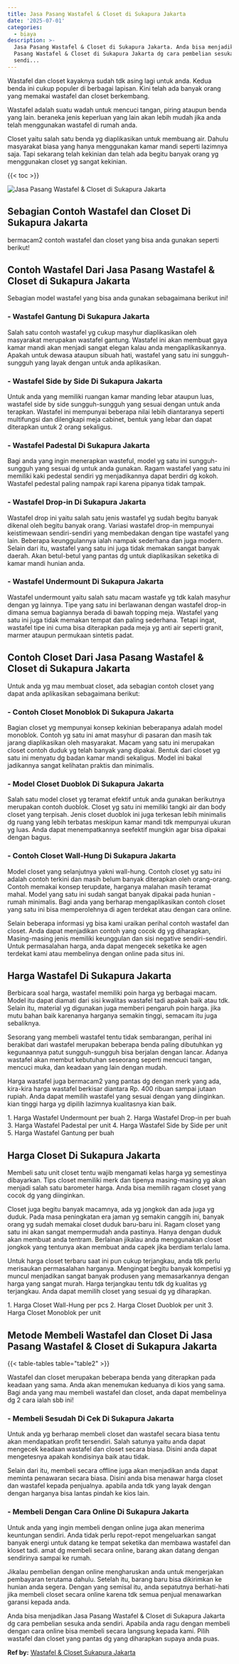 ```yaml
---
title: Jasa Pasang Wastafel & Closet di Sukapura Jakarta
date: '2025-07-01'
categories:
  - biaya
description: >-
  Jasa Pasang Wastafel & Closet di Sukapura Jakarta. Anda bisa menjadikan Jasa
  Pasang Wastafel & Closet di Sukapura Jakarta dg cara pembelian sesuka anda
  sendi...
---
```


Wastafel dan closet kayaknya sudah tdk asing lagi untuk anda. Kedua benda ini cukup populer di berbagai lapisan. Kini telah ada banyak orang yang memakai wastafel dan closet berkembang.

Wastafel adalah suatu wadah untuk mencuci tangan, piring ataupun benda yang lain. beraneka jenis keperluan yang lain akan lebih mudah jika anda telah menggunakan wastafel di rumah anda.

Closet yaitu salah satu benda yg diaplikasikan untuk membuang air. Dahulu masyarakat biasa yang hanya menggunakan kamar mandi seperti lazimnya saja. Tapi sekarang telah kekinian dan telah ada begitu banyak orang yg menggunakan closet yg sangat kekinian.

{{< toc >}}

![Jasa Pasang Wastafel & Closet di Sukapura Jakarta](/images/wastafel-closet-murah29.png)

## Sebagian Contoh Wastafel dan Closet Di Sukapura Jakarta

bermacam2 contoh wastafel dan closet yang bisa anda gunakan seperti berikut!

## Contoh Wastafel Dari Jasa Pasang Wastafel & Closet di Sukapura Jakarta

Sebagian model wastafel yang bisa anda gunakan sebagaimana berikut ini!

### \- Wastafel Gantung Di Sukapura Jakarta

Salah satu contoh wastafel yg cukup masyhur diaplikasikan oleh masyarakat merupakan wastafel gantung. Wastafel ini akan membuat gaya kamar mandi akan menjadi sangat elegan kalau anda mengaplikasikannya. Apakah untuk dewasa ataupun sibuah hati, wastafel yang satu ini sungguh-sungguh yang layak dengan untuk anda aplikasikan.

### \- Wastafel Side by Side Di Sukapura Jakarta

Untuk anda yang memiliki ruangan kamar manding lebar ataupun luas, wastafel side by side sungguh-sungguh yang sesuai dengan untuk anda terapkan. Wastafel ini mempunyai beberapa nilai lebih diantaranya seperti multifungsi dan dilengkapi meja cabinet, bentuk yang lebar dan dapat diterapkan untuk 2 orang sekaligus.

### \- Wastafel Padestal Di Sukapura Jakarta

Bagi anda yang ingin menerapkan wasteful, model yg satu ini sungguh-sungguh yang sesuai dg untuk anda gunakan. Ragam wastafel yang satu ini memiliki kaki pedestal sendiri yg menjadikannya dapat berdiri dg kokoh. Wastafel pedestal paling nampak rapi karena pipanya tidak tampak.

### \- Wastafel Drop-in Di Sukapura Jakarta

Wastafel drop ini yaitu salah satu jenis wastafel yg sudah begitu banyak dikenal oleh begitu banyak orang. Variasi wastafel drop-in mempunyai keistimewaan sendiri-sendiri yang membedakan dengan tipe wastafel yang lain. Beberapa keunggulannya ialah nampak sederhana dan juga modern. Selain dari itu, wastafel yang satu ini juga tidak memakan sangat banyak daerah. Akan betul-betul yang pantas dg untuk diaplikasikan seketika di kamar mandi hunian anda.

### \- Wastafel Undermount Di Sukapura Jakarta

Wastafel undermount yaitu salah satu macam wastafe yg tdk kalah masyhur dengan yg lainnya. Tipe yang satu ini berlawanan dengan wastafel drop-in dimana semua bagiannya berada di bawah topping meja. Wastafel yang satu ini juga tidak memakan tempat dan paling sederhana. Tetapi ingat, wastafel tipe ini cuma bisa diterapkan pada meja yg anti air seperti granit, marmer ataupun permukaan sintetis padat.

## Contoh Closet Dari Jasa Pasang Wastafel & Closet di Sukapura Jakarta

Untuk anda yg mau membuat closet, ada sebagian contoh closet yang dapat anda aplikasikan sebagaimana berikut:

### \- Contoh Closet Monoblok Di Sukapura Jakarta

Bagian closet yg mempunyai konsep kekinian beberapanya adalah model monoblok. Contoh yg satu ini amat masyhur di pasaran dan masih tak jarang diaplikasikan oleh masyarakat. Macam yang satu ini merupakan closet contoh duduk yg telah banyak yang dipakai. Bentuk dari closet yg satu ini menyatu dg badan kamar mandi sekaligus. Model ini bakal jadikannya sangat kelihatan praktis dan minimalis.

### \- Model Closet Duoblok Di Sukapura Jakarta

Salah satu model closet yg teramat efektif untuk anda gunakan berikutnya merupakan contoh duoblok. Closet yg satu ini memiliki tangki air dan body closet yang terpisah. Jenis closet duoblok ini juga terkesan lebih minimalis dg ruang yang lebih terbatas meskipun kamar mandi tdk mempunyai ukuran yg luas. Anda dapat menempatkannya seefektif mungkin agar bisa dipakai dengan bagus.

### \- Contoh Closet Wall-Hung Di Sukapura Jakarta

Model closet yang selanjutnya yakni wall-hung. Contoh closet yg satu ini adalah contoh terkini dan masih belum banyak diterapkan oleh orang-orang. Contoh memakai konsep terupdate, harganya malahan masih teramat mahal. Model yang satu ini sudah sangat banyak dipakai pada hunian - rumah minimalis. Bagi anda yang berharap mengaplikasikan contoh closet yang satu ini bisa memperolehnya di agen terdekat atau dengan cara online.

Selain beberapa informasi yg bisa kami uraikan perihal contoh wastafel dan closet. Anda dapat menjadikan contoh yang cocok dg yg diharapkan, Masing-masing jenis memiliki keunggulan dan sisi negative sendiri-sendiri. Untuk permasalahan harga, anda dapat mengecek seketika ke agen terdekat kami atau membelinya dengan online pada situs ini.

## Harga Wastafel Di Sukapura Jakarta

Berbicara soal harga, wastafel memiliki poin harga yg berbagai macam. Model itu dapat diamati dari sisi kwalitas wastafel tadi apakah baik atau tdk. Selain itu, material yg digunakan juga memberi pengaruh poin harga. jika mutu bahan baik karenanya harganya semakin tinggi, semacam itu juga sebaliknya.

Sesorang yang membeli wastafel tentu tidak sembarangan, perihal ini berakibat dari wastafel merupakan beberapa benda paling dibutuhkan yg kegunaannya patut sungguh-sungguh bisa berjalan dengan lancar. Adanya wastafel akan membut kebutuhan seseorang seperti mencuci tangan, mencuci muka, dan keadaan yang lain dengan mudah.

Harga wastafel juga bermacam2 yang pantas dg dengan merk yang ada, kira-kira harga wastafel berkisar diantara Rp. 400 ribuan sampai jutaan rupiah. Anda dapat memilih wastafel yang sesuai dengan yang diinginkan. kian tinggi harga yg dipilih lazimnya kualitasnya kian baik.

1\. Harga Wastafel Undermount per buah 2. Harga Wastafel Drop-in per buah 3. Harga Wastafel Padestal per unit 4. Harga Wastafel Side by Side per unit 5. Harga Wastafel Gantung per buah

## Harga Closet Di Sukapura Jakarta

Membeli satu unit closet tentu wajib mengamati kelas harga yg semestinya dibayarkan. Tips closet memiliki merk dan tipenya masing-masing yg akan menjadi salah satu barometer harga. Anda bisa memilih ragam closet yang cocok dg yang diinginkan.

Closet juga begitu banyak macamnya, ada yg jongkok dan ada juga yg duduk. Pada masa peningkatan era jaman yg semakin canggih ini, banyak orang yg sudah memakai closet duduk baru-baru ini. Ragam closet yang satu ini akan sangat mempermudah anda pastinya. Hanya dengan duduk akan membuat anda tentram. Berlainan jikalau anda menggunakan closet jongkok yang tentunya akan membuat anda capek jika berdiam terlalu lama.

Untuk harga closet terbaru saat ini pun cukup terjangkau, anda tdk perlu merisaukan permasalahan harganya. Mengingat begitu banyak kompetisi yg muncul menjadikan sangat banyak produsen yang memasarkannya dengan harga yang sangat murah. Harga terjangkau tentu tdk dg kualitas yg terjangkau. Anda dapat memilih closet yang sesuai dg yg diharapkan.

1\. Harga Closet Wall-Hung per pcs 2. Harga Closet Duoblok per unit 3. Harga Closet Monoblok per unit

## Metode Membeli Wastafel dan Closet Di Jasa Pasang Wastafel & Closet di Sukapura Jakarta

{{< table-tables table="table2" >}}

Wastafel dan closet merupakan beberapa benda yang diterapkan pada keadaan yang sama. Anda akan menemukan keduanya di kios yang sama. Bagi anda yang mau membeli wastafel dan closet, anda dapat membelinya dg 2 cara ialah sbb ini!

### \- Membeli Sesudah Di Cek Di Sukapura Jakarta

Untuk anda yg berharap membeli closet dan wastafel secara biasa tentu akan mendapatkan profit tersendiri. Salah satunya yaitu anda dapat mengecek keadaan wastafel dan closet secara biasa. Disini anda dapat mengetesnya apakah kondisinya baik atau tidak.

Selain dari itu, membeli secara offline juga akan menjadikan anda dapat meminta penawaran secara biasa. Disini anda bisa menawar harga closet dan wastafel kepada penjualnya. apabila anda tdk yang layak dengan dengan harganya bisa lantas pindah ke kios lain.

### \- Membeli Dengan Cara Online Di Sukapura Jakarta

Untuk anda yang ingin membeli dengan online juga akan menerima keuntungan sendiri. Anda tidak perlu repot-repot mengeluarkan sangat banyak energi untuk datang ke tempat seketika dan membawa wastafel dan kloset tadi. amat dg membeli secara online, barang akan datang dengan sendirinya sampai ke rumah.

Jikalau pembelian dengan online mengharuskan anda untuk mengerjakan pembayaran terutama dahulu. Setelah itu, barang baru bisa dikirimkan ke hunian anda segera. Dengan yang semisal itu, anda sepatutnya berhati-hati jika membeli closet secara online karena tdk semua penjual menawarkan garansi kepada anda.

Anda bisa menjadikan Jasa Pasang Wastafel & Closet di Sukapura Jakarta dg cara pembelian sesuka anda sendiri. Apabila anda ragu dengan membeli dengan cara online bisa membeli secara langsung kepada kami. Pilih wastafel dan closet yang pantas dg yang diharapkan supaya anda puas.

**Ref by:** [Wastafel & Closet Sukapura Jakarta](https://id.wikipedia.org/wiki/Wastafel)
